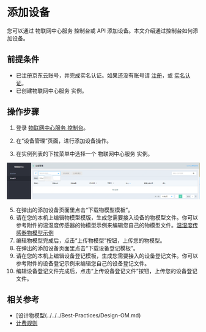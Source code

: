 # 添加设备

您可以通过 物联网中心服务 控制台或 API 添加设备。本文介绍通过控制台如何添加设备。


## 前提条件
- 已注册京东云账号，并完成实名认证。如果还没有账号请 [注册](https://accounts.jdcloud.com/p/regPage?source=jdcloud%26ReturnUrl=%2f%2fuc.jdcloud.com%2fpassport%2fcomplete%3freturnUrl%3dhttp%3A%2F%2Fuc.jdcloud.com%2Fredirect%2FloginRouter%3FreturnUrl%3Dhttps%253A%252F%252Fwww.jdcloud.com%252Fhelp%252Fdetail%252F734%252FisCatalog%252F1)，或 [实名认证](https://uc.jdcloud.com/account/certify)。
- 已创建物联网中心服务 实例。


## 操作步骤
1. 登录 [物联网中心服务 控制台](https://iot-console.jdcloud.com/iothub)。
2. 在“设备管理”页面，进行添加设备操作。

	
	
3. 在实例列表的下拉菜单中选择一个 物联网中心服务 实例。

![实例列表](../../../../../image/IoT/IoT-Hub/iothub-004.png)


5. 在弹出的添加设备页面里点击“下载物模型模板”。
6. 请在您的本机上编辑物模型模版，生成您需要接入设备的物模型文件。你可以参考附件的温湿度传感器的物模型示例来编辑您自己的物模型文件。[温湿度传感器物模型示例](../../../../../image/IoT/IoT-Hub/TempHumiditySensor-OM.json)
7. 编辑物模型完成后，点击“上传物模型”按钮，上传您的物模型。
8. 在弹出的添加设备页面里点击“下载设备登记模板”。
9. 请在您的本机上编辑设备登记模板，生成您需要接入的设备登记文件。你可以参考附件的设备登记示例来编辑您自己的设备登记文件。
10. 编辑设备登记文件完成后，点击“上传设备登记文件”按钮，上传您的设备登记文件。

    
	

## 相关参考
- [设计物模型(../../../Best-Practices/Design-OM.md)
- [计费规则](../../../Pricing/Billing-Rules.md)

